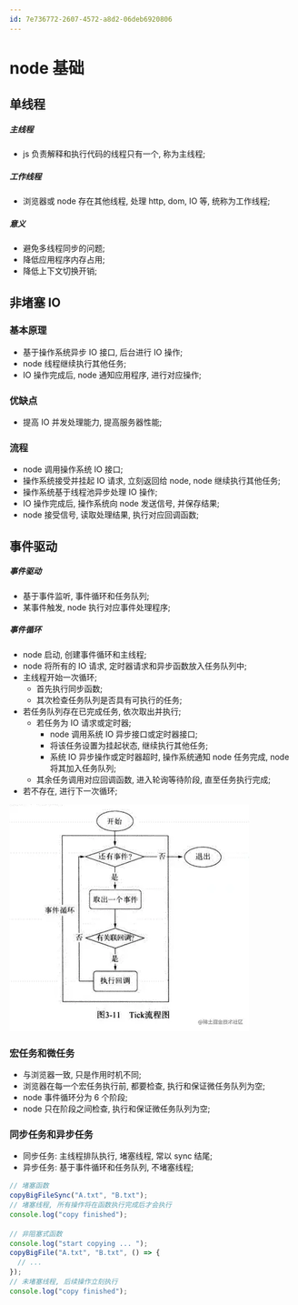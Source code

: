 ```yaml
---
id: 7e736772-2607-4572-a8d2-06deb6920806
---
```


# node 基础

## 单线程

##### 主线程

- js 负责解释和执行代码的线程只有一个, 称为主线程;

##### 工作线程

- 浏览器或 node 存在其他线程, 处理 http, dom, IO 等, 统称为工作线程;

##### 意义

- 避免多线程同步的问题;
- 降低应用程序内存占用;
- 降低上下文切换开销;

## 非堵塞 IO

### 基本原理

- 基于操作系统异步 IO 接口, 后台进行 IO 操作;
- node 线程继续执行其他任务;
- IO 操作完成后, node 通知应用程序, 进行对应操作;

### 优缺点

- 提高 IO 并发处理能力, 提高服务器性能;

### 流程

- node 调用操作系统 IO 接口;
- 操作系统接受并挂起 IO 请求, 立刻返回给 node, node 继续执行其他任务;
- 操作系统基于线程池异步处理 IO 操作;
- IO 操作完成后, 操作系统向 node 发送信号, 并保存结果;
- node 接受信号, 读取处理结果, 执行对应回调函数;

## 事件驱动

##### 事件驱动

- 基于事件监听, 事件循环和任务队列;
- 某事件触发, node 执行对应事件处理程序;

##### 事件循环

- node 启动, 创建事件循环和主线程;
- node 将所有的 IO 请求, 定时器请求和异步函数放入任务队列中;
- 主线程开始一次循环;
  - 首先执行同步函数;
  - 其次检查任务队列是否具有可执行的任务;
- 若任务队列存在已完成任务, 依次取出并执行;
  - 若任务为 IO 请求或定时器;
    - node 调用系统 IO 异步接口或定时器接口;
    - 将该任务设置为挂起状态, 继续执行其他任务;
    - 系统 IO 异步操作或定时器超时, 操作系统通知 node 任务完成, node 将其加入任务队列;
  - 其余任务调用对应回调函数, 进入轮询等待阶段, 直至任务执行完成;
- 若不存在, 进行下一次循环;

![事件循环](images/2024-04-17-10-43-56.png)

### 宏任务和微任务

- 与浏览器一致, 只是作用时机不同;
- 浏览器在每一个宏任务执行前, 都要检查, 执行和保证微任务队列为空;
- node 事件循环分为 6 个阶段;
- node 只在阶段之间检查, 执行和保证微任务队列为空;

### 同步任务和异步任务

- 同步任务: 主线程排队执行, 堵塞线程, 常以 sync 结尾;
- 异步任务: 基于事件循环和任务队列, 不堵塞线程;

```typescript
// 堵塞函数
copyBigFileSync("A.txt", "B.txt");
// 堵塞线程, 所有操作将在函数执行完成后才会执行
console.log("copy finished");

// 非阻塞式函数
console.log("start copying ... ");
copyBigFile("A.txt", "B.txt", () => {
  // ...
});
// 未堵塞线程, 后续操作立刻执行
console.log("copy finished");
```
